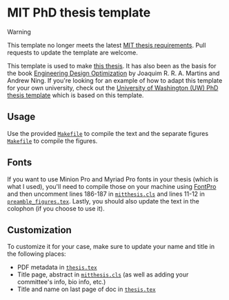 # MIT PhD thesis template

> [!WARNING]  
> This template no longer meets the latest [MIT thesis requirements](https://libraries.mit.edu/distinctive-collections/thesis-specs/). Pull requests to update the template are welcome.

This template is used to make [this thesis](https://dspace.mit.edu/handle/1721.1/120380).
It has also been as the basis for the book [Engineering Design Optimization](https://mdobook.github.io) by Joaquim R. R. A. Martins and Andrew Ning.
If you're looking for an example of how to adapt this template for your own university, check out the [University of Washington (UW) PhD thesis template](https://github.com/mopg/uw-phd-thesis) which is based on this template.

## Usage

Use the provided [`Makefile`](src/Makefile) to compile the text and the separate figures [`Makefile`](src/figures/Makefile) to compile the figures.

## Fonts

If you want to use Minion Pro and Myriad Pro fonts in your thesis (which is what I used),
you'll need to compile those on your machine using [FontPro](https://github.com/sebschub/FontPro)
and then uncomment lines 186-187 in [`mitthesis.cls`](src/mitthesis)
and lines 11-12 in [`preamble_figures.tex`](src/figures/preamble_figures.tex).
Lastly, you should also update the text in the colophon (if you choose to use it).

## Customization

To customize it for your case, make sure to update your name and title in the following places:

- PDF metadata in [`thesis.tex`](src/thesis.tex)
- Title page, abstract in [`mitthesis.cls`](src/mitthesis.cls) (as well as adding your committee's info, bio info, etc.)
- Title and name on last page of doc in [`thesis.tex`](src/thesis.tex)
